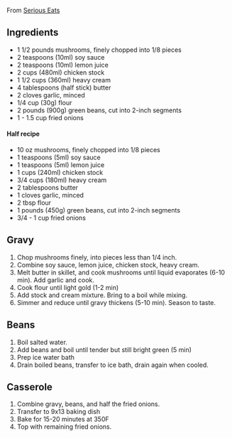 From [Serious Eats](https://www.seriouseats.com/recipes/2010/11/homemade-green-bean-casserole-recipe.html)

## Ingredients

* 1 1/2 pounds mushrooms, finely chopped into 1/8 pieces
* 2 teaspoons (10ml) soy sauce
* 2 teaspoons (10ml) lemon juice
* 2 cups (480ml) chicken stock
* 1 1/2 cups (360ml) heavy cream
* 4 tablespoons (half stick) butter
* 2 cloves garlic, minced
* 1/4 cup (30g) flour
* 2 pounds (900g) green beans, cut into 2-inch segments
* 1 - 1.5 cup fried onions

#### Half recipe

* 10 oz mushrooms, finely chopped into 1/8 pieces
* 1 teaspoons (5ml) soy sauce
* 1 teaspoons (5ml) lemon juice
* 1 cups (240ml) chicken stock
* 3/4 cups (180ml) heavy cream
* 2 tablespoons butter
* 1 cloves garlic, minced
* 2 tbsp flour
* 1 pounds (450g) green beans, cut into 2-inch segments
* 3/4 - 1 cup fried onions

## Gravy

1. Chop mushrooms finely, into pieces less than 1/4 inch.
1. Combine soy sauce, lemon juice, chicken stock, heavy cream.
1. Melt butter in skillet, and cook mushrooms until liquid evaporates (6-10 min). Add garlic and cook.
1. Cook flour until light gold (1-2 min)
1. Add stock and cream mixture. Bring to a boil while mixing.
1. Simmer and reduce until gravy thickens (5-10 min). Season to taste.

## Beans

1. Boil salted water.
1. Add beans and boil until tender but still bright green (5 min)
1. Prep ice water bath
1. Drain boiled beans, transfer to ice bath, drain again when cooled.

## Casserole

1. Combine gravy, beans, and half the fried onions.
1. Transfer to 9x13 baking dish
1. Bake for 15-20 minutes at 350F
1. Top with remaining fried onions.
